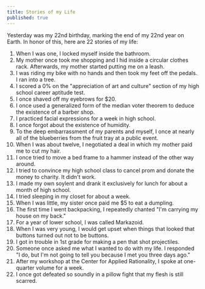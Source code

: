 ```yaml
---
title: Stories of my Life
published: true
---
```

Yesterday was my 22nd birthday, marking the end of my 22nd year on Earth. In honor of this, here are 22 stories of my life:

1. When I was one, I locked myself inside the bathroom.
2. My mother once took me shopping and I hid inside a circular clothes rack. Afterwards, my mother started putting me on a leash.
3. I was riding my bike with no hands and then took my feet off the pedals. I ran into a tree.
4. I scored a 0% on the "appreciation of art and culture" section of my high school career aptitude test.
5. I once shaved off my eyebrows for \$20.
6. I once used a generalized form of the median voter theorem to deduce the existence of a barber shop.
7. I practiced facial expressions for a week in high school.
8. I once forgot about the existence of humidity.
9. To the deep embarrassment of my parents and myself, I once at nearly all of the blueberries from the fruit tray at a public event. 
10. When I was about twelve, I negotiated a deal in which my mother paid me to cut my hair.
11. I once tried to move a bed frame to a hammer instead of the other way around.
12. I tried to convince my high school class to cancel prom and donate the money to charity. It didn't work.
13. I made my own soylent and drank it exclusively for lunch for about a month of high school.
14. I tried sleeping in my closet for about a week.
15. When I was little, my sister once paid me \$5 to eat a dumpling.
16. The first time I went backpacking, I repeatedly chanted "I'm carrying my house on my back."
17. For a year of lower school, I was called Markazoid.
18. When I was very young, I would get upset when things that looked that buttons turned out not to be buttons.
19. I got in trouble in 1st grade for making a pen that shot projectiles.
20. Someone once asked me what I wanted to do with my life. I responded "I do, but I'm not going to tell you because I met you three days ago."
21. After my workshop at the Center for Applied Rationality, I spoke at one-quarter volume for a week.
22. I once got defeated so soundly in a pillow fight that my flesh is still scarred. 
